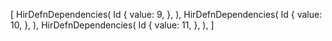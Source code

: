 [
    HirDefnDependencies(
        Id {
            value: 9,
        },
    ),
    HirDefnDependencies(
        Id {
            value: 10,
        },
    ),
    HirDefnDependencies(
        Id {
            value: 11,
        },
    ),
]